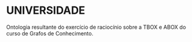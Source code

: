 # UNIVERSIDADE
Ontologia resultante do exercício de raciocínio sobre a TBOX e ABOX do curso de Grafos de Conhecimento.

